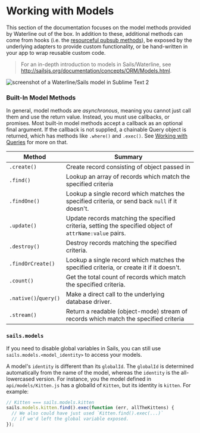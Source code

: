 # Working with Models

This section of the documentation focuses on the model methods provided by Waterline out of the box.  In addition to these, additional methods can come from hooks (i.e. the [resourceful pubsub methods]()), be exposed by the underlying adapters to provide custom functionality, or be hand-written in your app to wrap reusable custom code.

> For an in-depth introduction to models in Sails/Waterline, see <a href="http://sailsjs.org/documentation/concepts/ORM/Models.html">http://sailsjs.org/documentation/concepts/ORM/Models.html</a>.

![screenshot of a Waterline/Sails model in Sublime Text 2](http://i.imgur.com/8uRlFi8.png)


### Built-In Model Methods

In general, model methods are _asynchronous_, meaning you cannot just call them and use the return value.  Instead, you must use callbacks, or promises.
Most built-in model methods accept a callback as an optional final argument. If the callback is not supplied, a chainable Query object is returned, which has methods like `.where()` and `.exec()`. See [Working with Queries](http://sailsjs.org/documentation/reference/waterline/queries) for more on that.


 Method                | Summary
 --------------------- | ------------------------------------------------------------------------
 `.create()`           | Create record consisting of object passed in
 `.find()`             | Lookup an array of records which match the specified criteria
 `.findOne()`          | Lookup a single record which matches the specified criteria, or send back `null` if it doesn't.
 `.update()`           | Update records matching the specified criteria, setting the specified object of `attrName:value` pairs.
 `.destroy()`          | Destroy records matching the specified criteria.
 `.findOrCreate()`     | Lookup a single record which matches the specified criteria, or create it if it doesn't.
 `.count()`            | Get the total count of records which match the specified criteria.
 `.native()`/`query()` | Make a direct call to the underlying database driver.
 `.stream()`           | Return a readable (object-mode) stream of records which match the specified criteria



<!-- ![screenshot of the api/models/ folder in a text editor](http://i.imgur.com/xdTZpKT.png) -->





### `sails.models`

If you need to disable global variables in Sails, you can still use `sails.models.<model_identity>` to access your models.

A model's `identity` is different than its `globalId`.  The `globalId` is determined automatically from the name of the model, whereas the `identity` is the all-lowercased version.  For instance, you the model defined in `api/models/Kitten.js` has a globalId of `Kitten`, but its identity is `kitten`. For example:

```javascript
// Kitten === sails.models.kitten
sails.models.kitten.find().exec(function (err, allTheKittens) {
  // We also could have just used `Kitten.find().exec(...)`
  // if we'd left the global variable exposed.
});
```


<docmeta name="uniqueID" value="Models537291">
<docmeta name="displayName" value="Models">
